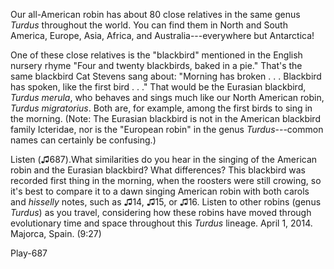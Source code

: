 Our all-American robin has about 80 close relatives in the same genus
*Turdus* throughout the world. You can find them in North and South
America, Europe, Asia, Africa, and Australia---everywhere but
Antarctica!

One of these close relatives is the "blackbird" mentioned in the English
nursery rhyme "Four and twenty blackbirds, baked in a pie." That's the
same blackbird Cat Stevens sang about: "Morning has broken . . .
Blackbird has spoken, like the first bird . . ." That would be the
Eurasian blackbird, *Turdus merula*, who behaves and sings much like our
North American robin, *Turdus migratorius*. Both are, for example, among
the first birds to sing in the morning. (Note: The Eurasian blackbird is
not in the American blackbird family Icteridae, nor is the "European
robin" in the genus *Turdus*---common names can certainly be confusing.)

Listen (♫687).What similarities do you hear in the singing of the
American robin and the Eurasian blackbird? What differences? This
blackbird was recorded first thing in the morning, when the roosters
were still crowing, so it's best to compare it to a dawn singing
American robin with both carols and *hisselly* notes, such as ♫14, ♫15,
or ♫16. Listen to other robins (genus *Turdus*) as you travel,
considering how these robins have moved through evolutionary time and
space throughout this *Turdus* lineage. April 1, 2014. Majorca, Spain.
(9:27)

Play-687
